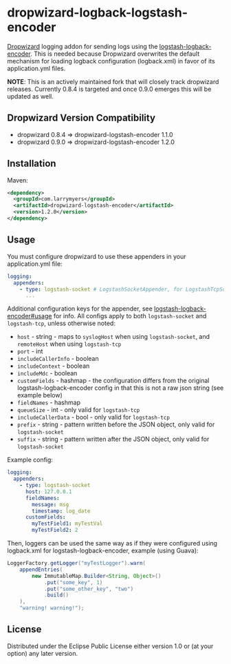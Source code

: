 # dropwizard-logback-logstash-encoder

[Dropwizard](http://dropwizard.io/) logging addon for sending logs using the [logstash-logback-encoder](https://github.com/logstash/logstash-logback-encoder). 
This is needed because Dropwizard overwrites the default mechanism for loading logback configuration (logback.xml) in favor of its application.yml files.

**NOTE**: This is an actively maintained fork that will closely track dropwizard releases. Currently 0.8.4 is targeted
and once 0.9.0 emerges this will be updated as well.

## Dropwizard Version Compatibility

* dropwizard 0.8.4 => dropwizard-logstash-encoder 1.1.0
* dropwizard 0.9.0 => dropwizard-logstash-encoder 1.2.0

## Installation
Maven:
```xml
<dependency>
  <groupId>com.larrymyers</groupId>
  <artifactId>dropwizard-logstash-encoder</artifactId>
  <version>1.2.0</version>
</dependency>
```

## Usage
You must configure dropwizard to use these appenders in your application.yml file:
```yml
logging:
  appenders:
    - type: logstash-socket # LogstashSocketAppender, for LogstashTcpSocketAppender use logstash-tcp
      ...
```

Additional configuration keys for the appender, see [logstash-logback-encoder#usage](https://github.com/logstash/logstash-logback-encoder/blob/master/README.md#usage) for info. 
All configs apply to both `logstash-socket` and `logstash-tcp`, unless otherwise noted:

* `host` - string - maps to `syslogHost` when using `logstash-socket`, and `remoteHost` when using `logstash-tcp`
* `port` - int
* `includeCallerInfo` - boolean
* `includeContext` - boolean
* `includeMdc` - boolean
* `customFields` - hashmap - the configuration differs from the original logstash-logback-encoder config in that this is not a raw json string (see example below)
* `fieldNames` - hashmap
* `queueSize` - int - only valid for `logstash-tcp`
* `includeCallerData` - bool - only valid for `logstash-tcp`
* `prefix` - string - pattern written before the JSON object, only valid for `logstash-socket`
* `suffix` - string - pattern written after the JSON object, only valid for `logstash-socket`

Example config:
```yaml
logging:
  appenders:
    - type: logstash-socket
      host: 127.0.0.1
      fieldNames:
        message: msg
        timestamp: log_date
      customFields:
        myTestField1: myTestVal
        myTestField2: 2
```

Then, loggers can be used the same way as if they were configured using logback.xml for logstash-logback-encoder, example (using Guava):
```java
LoggerFactory.getLogger("myTestLogger").warn(
	appendEntries(
		new ImmutableMap.Builder<String, Object>()
			.put("some_key", 1)
			.put("some_other_key", "two")
			.build()
	),
	"warning! warning!");
```
## License

Distributed under the Eclipse Public License either version 1.0 or (at
your option) any later version.
